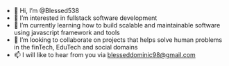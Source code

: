 - 👋 Hi, I’m @Blessed538
- 👀 I’m interested in fullstack software development
- 🌱 I’m currently learning how to build scalable and maintainable software using javascript framework and tools
- 💞️ I’m looking to collaborate on projects that helps  solve human problems in the finTech, EduTech and social domains
- 📫 I will like to hear from you via blesseddominic98@gmail.com

<!---
Blessed538/Blessed538 is a ✨ special ✨ repository because its `README.md` (this file) appears on your GitHub profile.
You can click the Preview link to take a look at your changes.
--->

